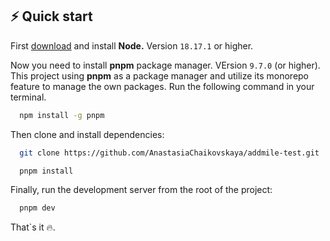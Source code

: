 ## ⚡️ Quick start

First [download](https://nodejs.org/en/download) and install **Node.** Version `18.17.1` or higher.

Now you need to install **pnpm** package manager. VErsion `9.7.0` (or higher). This project using **pnpm** as a package
manager and utilize its monorepo feature to manage the own packages. Run the following command in your terminal.

```bash
  npm install -g pnpm
```

Then clone and install dependencies:

```bash
  git clone https://github.com/AnastasiaChaikovskaya/addmile-test.git
```

```bash
  pnpm install
```

Finally, run the development server from the root of the project:

```bash
  pnpm dev
```

That`s it 🔥.
